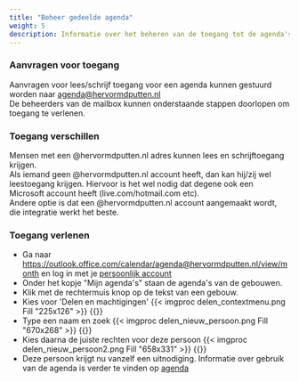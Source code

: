 ```yaml
---
title: "Beheer gedeelde agenda"
weight: 5   
description: Informatie over het beheren van de toegang tot de agenda's
---
```


### Aanvragen voor toegang

Aanvragen voor lees/schrijf toegang voor een agenda kunnen gestuurd worden naar agenda@hervormdputten.nl    
De beheerders van de mailbox kunnen onderstaande stappen doorlopen om toegang te verlenen.

### Toegang verschillen

Mensen met een @hervormdputten.nl adres kunnen lees en schrijftoegang krijgen.   
Als iemand geen @hervormdputten.nl account heeft, dan kan hij/zij wel leestoegang krijgen. Hiervoor is het wel nodig dat degene ook een Microsoft account heeft (live.com/hotmail.com etc).   
Andere optie is dat een @hervormdputten.nl account aangemaakt wordt, die integratie werkt het beste. 

### Toegang verlenen

 * Ga naar https://outlook.office.com/calendar/agenda@hervormdputten.nl/view/month en log in met je [persoonlijk account](../../account)
 * Onder het kopje "Mijn agenda's" staan de agenda's van de gebouwen.
 * Klik met de rechtermuis knop op de tekst van een gebouw.
 * Kies voor 'Delen en machtigingen' 
   {{< imgproc delen_contextmenu.png Fill "225x126" >}}
   {{</imgproc >}}
 * Type een naam en zoek
   {{< imgproc delen_nieuw_persoon.png Fill "670x268" >}}
   {{</imgproc >}}
 * Kies daarna de juiste rechten voor deze persoon
   {{< imgproc delen_nieuw_persoon2.png Fill "658x331" >}}
   {{</imgproc >}}
 * Deze persoon krijgt nu vanzelf een uitnodiging. Informatie over gebruik van de agenda is verder te vinden op [agenda](../)






